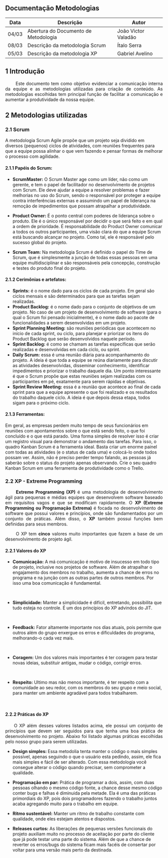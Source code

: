 ## Documentação Metodologias

Data|Descrição|Autor
-|-|-
04/03|Abertura do Documento de Metodologia|João Victor Valadão|
08/03|Descrição da metodologia Scrum|Ítalo Serra|
05/03|Descrição da metodologia XP|Gabriel Avelino|



## 1 <a name="1">Introdução</a>

 <p align = "justify"> &emsp;&emsp; Este documento tem como objetivo evidenciar a comunicação interna da equipe e as metodologias utilizadas para criação de conteúdo. As metodologias escolhidas tem principal função de facilitar a comunicação e aumentar a produtividade da nossa equipe. </p>


## 2 <a name="2">Metodologias utilizadas</a>

### 2.1 <a name="2.1">Scrum</a>
A metodologia Scrum Agile propõe que um projeto seja dividido em diversos (pequenos) ciclos de atividades, com reuniões frequentes para que a equipe possa alinhar o que vem fazendo e pensar formas de melhorar o processo com agilidade. 

#### 2.1.1 <a name="2.1.1">Papéis do Scrum:</a>
* <b>ScrumMaster:</b> 
    O Scrum Master age como um líder, não como um gerente, e tem o papel de facilitador no desenvolvimento de projetos com Scrum. Ele deve ajudar a equipe a resolver problemas e fazer melhorias no uso do Scrum, sendo o responsável por proteger a equipe contra interferências externas e assumindo um papel de liderança na remoção de impedimentos que possam atrapalhar a produtividade.

* <b>Product Owner:</b>
    É o ponto central com poderes de liderança sobre o produto. Ele é o único responsável por decidir o que será feito e em qual a ordem de prioridade.
    É responsabilidade do Product Owner comunicar a todos os outros participantes, uma visão clara do que a equipe Scrum está buscando alcançar no projeto. Como tal, ele é responsável pelo sucesso global do projeto.
* <b>Scrum Team:</b> 
    Na metodologia Scrum é definido o papel do Time de Scrum, que é simplesmente a junção de todas essas pessoas em uma equipe multidisciplinar e são responsáveis pela concepção, construção e testes do produto final do projeto.

#### 2.1.2 <a name="2.1.2">Cerimônias e artefatos:</a>

* <b>Sprints:</b> 
    é o nome dado para os ciclos de cada projeto. Em geral são ciclos mensais e são determinados para que as tarefas sejam realizadas.
* <b>Product Backlog:</b> 
    é o nome dado para o conjunto de objetivos de um projeto. No caso de um projeto de desenvolvimento de software (para o qual o Scrum foi pensado inicialmente), é o nome dado ao pacote de funcionalidades a serem desenvolvidas em um projeto.
* <b>Sprint Planning Meeting:</b> 
    são reuniões periódicas que acontecem no início de cada sprint, ou ciclo, para planejar e priorizar os itens do Product Backlog que serão desenvolvidos naquele período.
* <b>Sprint Backlog:</b> 
    é como se chamam as tarefas específicas que serão realizadas e desenvolvidas em cada ciclo, ou sprint.
* <b>Daily Scrum:</b> 
    essa é uma reunião diária para acompanhamento do projeto. A ideia é que toda a equipe se reúna diariamente para discutir as atividades desenvolvidas, disseminar conhecimento, identificar impedimentos e priorizar o trabalho daquele dia. Um ponto interessante é que o Scrum propõe que estas reuniões sejam realizadas com os participantes em pé, exatamente para serem rápidas e objetivas.
* <b>Sprint Review Meeting:</b>
    essa é a reunião que acontece ao final de cada sprint para que a equipe apresente o que foi realizado e os resultados do trabalho daquele ciclo. A ideia é que depois dessa etapa, todos sigam para o próximo ciclo.    

#### 2.1.3 <a name="2.1.3">Ferramentas:</a>
Em geral, as empresas perdem muito tempo de seus funcionários em reuniões com apontamentos sobre o que está sendo feito, o que foi concluído e o que está parado. Uma forma simples de resolver isso é criar um registro visual para demonstrar o andamento das tarefas. Para isso, o quadro Kanban Scrum é a ferramenta ideal. Basta criar um enorme painel com todas as atividades (e o status de cada uma) e colocá-lo onde todos possam ver. Assim, não é preciso perder tempo falando, as pessoas já saberão sobre o status do projeto apenas observando. Crie o seu quadro Kanban Scrum em uma ferramenta de produtividade como o Trello.


### 2.2 <a name="2.2">XP - Extreme Programming</a>
<p align = "justify"> &emsp;&emsp; <b>Extreme Programming (XP)</b> é uma metodologia de desenvolvimento ágil para pequenas e médias equipes que desenvolvem software baseado em requisitos vagos e que se modificam rapidamente. O <b>XP (Extreme Programming ou Programação Extrema)</b> é focada no desenvolvimento de software que possui valores e princípios, onde são fundamentados por um conjunto de práticas. Além disso, o <b>XP</b> também possui funções bem definidas para seus membros.</p>


<p align = "justify"> &emsp;&emsp; O XP tem <b>cinco</b> valores muito importantes que fazem a base de um desenvolvimento de projeto ágil. </p>

#### 2.2.1 <a name="2.2.1">Valores do XP</a>
* <b>Comunicação:</b> A má comunicação é motivo de insucesso em todo tipo de projeto, inclusive nos projetos de software. Além de atrapalhar o engajamento dos membros no trabalho, aumenta a chance de erros no programa e na junção com as outras partes de outros membros. Por isso uma boa comunicação é fundamental.
 <br/>

* <b>Simplicidade:</b> Manter a simplicidade é difícil, entretando, possibilita que tudo esteja no controle. É um dos princípios do XP advindos do JIT.
<br>

* <b>Feedback:</b> Fator altamente importante nos dias atuais, pois permite que outros além do grupo enxergue os erros e dificuldades do programa, melhorando-o cada vez mais.
<br>

* <b>Coragem:</b> Um dos valores mais importantes é ter coragem para testar novas ideias, substituir antigas, mudar o código, corrigir erros.
 <br>

* <b>Respeito:</b> Ultimo mas não menos importante, é ter respeito com a comunidade ao seu redor, com os membros do seu grupo e meio social, para manter um ambiente agradável para todos trabalharem.
 <br>

#### 2.2.2 <a name="2.2.2">Práticas do XP</a>
<p align = "justify"> &emsp;&emsp;O XP além desses valores listados acima, ele possui um conjunto de princípios que devem ser seguidos para que tenha uma boa prática de desenvolvimento no projeto. Abaixo foi listado algumas práticas escolhidas pelo nosso grupo para serem utilizadas.  </p>

* <b>Design simples: </b>  Essa metodolia tenta manter o código o mais simples possível, apenas seguindo o que o usuário esta pedindo, assim, ele fica mais simples e fácil de ser alterado. Com essa metodologia você consegue alterar o código quando precisar, sem comprometer a qualidade.

* <b>Programação em par:</b> Prática de programar a dois, assim, com duas pessoas olhando o mesmo código fonte, a chance desse mesmo código conter bugs e falhas é diminuida pela metade. Ela é uma das práticas primordiais do XP, pois dois programadores fazendo o trabalho juntos acaba agregando muito para o trabalho em equipe.

* <b>Ritmo sustentável:</b> Manter um ritmo de trabalho constante com qualidade, onde eles estejam atentos e dispostos.

* <b>Releases curtos:</b> As liberações de pequenas versões funcionais do projeto auxiliam muito no processo de aceitação por parte do cliente que já pode testar uma parte do sistema. Além de que a chance de reverter os erros/bugs do sistema ficam mais facéis de consertar por voltar para uma versão mais perto da destinada.


